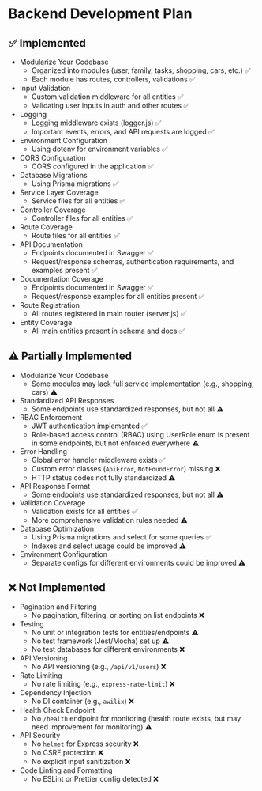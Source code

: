 # Backend Development Plan

## ✅ Implemented
- Modularize Your Codebase
  - Organized into modules (user, family, tasks, shopping, cars, etc.) ✅
  - Each module has routes, controllers, validations ✅
- Input Validation
  - Custom validation middleware for all entities ✅
  - Validating user inputs in auth and other routes ✅
- Logging
  - Logging middleware exists (logger.js) ✅
  - Important events, errors, and API requests are logged ✅
- Environment Configuration
  - Using dotenv for environment variables ✅
- CORS Configuration
  - CORS configured in the application ✅
- Database Migrations
  - Using Prisma migrations ✅
- Service Layer Coverage
  - Service files for all entities ✅
- Controller Coverage
  - Controller files for all entities ✅
- Route Coverage
  - Route files for all entities ✅
- API Documentation
  - Endpoints documented in Swagger ✅
  - Request/response schemas, authentication requirements, and examples present ✅
- Documentation Coverage
  - Endpoints documented in Swagger ✅
  - Request/response examples for all entities present ✅
- Route Registration
  - All routes registered in main router (server.js) ✅
- Entity Coverage
  - All main entities present in schema and docs ✅

## ⚠️ Partially Implemented
- Modularize Your Codebase
  - Some modules may lack full service implementation (e.g., shopping, cars) ⚠️
- Standardized API Responses
  - Some endpoints use standardized responses, but not all ⚠️
- RBAC Enforcement
  - JWT authentication implemented ✅
  - Role-based access control (RBAC) using UserRole enum is present in some endpoints, but not enforced everywhere ⚠️
- Error Handling
  - Global error handler middleware exists ✅
  - Custom error classes (`ApiError`, `NotFoundError`) missing ❌
  - HTTP status codes not fully standardized ⚠️
- API Response Format
  - Some endpoints use standardized responses, but not all ⚠️
- Validation Coverage
  - Validation exists for all entities ✅
  - More comprehensive validation rules needed ⚠️
- Database Optimization
  - Using Prisma migrations and select for some queries ✅
  - Indexes and select usage could be improved ⚠️
- Environment Configuration
  - Separate configs for different environments could be improved ⚠️

## ❌ Not Implemented
- Pagination and Filtering
  - No pagination, filtering, or sorting on list endpoints ❌
- Testing
  - No unit or integration tests for entities/endpoints ⚠️
  - No test framework (Jest/Mocha) set up ⚠️
  - No test databases for different environments ❌
- API Versioning
  - No API versioning (e.g., `/api/v1/users`) ❌
- Rate Limiting
  - No rate limiting (e.g., `express-rate-limit`) ❌
- Dependency Injection
  - No DI container (e.g., `awilix`) ❌
- Health Check Endpoint
  - No `/health` endpoint for monitoring (health route exists, but may need improvement for monitoring) ⚠️
- API Security
  - No `helmet` for Express security ❌
  - No CSRF protection ❌
  - No explicit input sanitization ❌
- Code Linting and Formatting
  - No ESLint or Prettier config detected ❌
